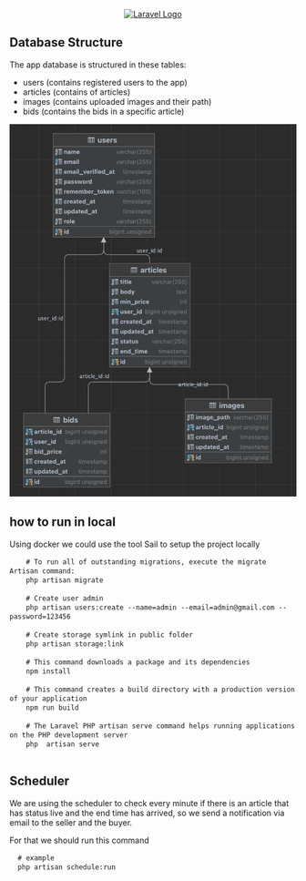 <p align="center"><a href="https://laravel.com" target="_blank"><img src="https://raw.githubusercontent.com/laravel/art/master/logo-lockup/5%20SVG/2%20CMYK/1%20Full%20Color/laravel-logolockup-cmyk-red.svg" width="400" alt="Laravel Logo"></a></p>

## Database Structure

The app database is structured in these tables:

- users (contains registered users to the app)
- articles (contains of articles)
- images (contains uploaded images and their path)
- bids (contains the bids in a specific article)

![Diagram](screenshots/diagram.png)

## how to run in local

Using docker we could use the tool Sail to setup the project locally

```shell
    # To run all of outstanding migrations, execute the migrate Artisan command:
    php artisan migrate
    
    # Create user admin
    php artisan users:create --name=admin --email=admin@gmail.com --password=123456
    
    # Create storage symlink in public folder
    php artisan storage:link
    
    # This command downloads a package and its dependencies
    npm install
    
    # This command creates a build directory with a production version of your application
    npm run build
    
    # The Laravel PHP artisan serve command helps running applications on the PHP development server
    php  artisan serve 
    
```

## Scheduler

We are using the scheduler to check every minute if there is an article that has status live and the end time has arrived, so we send a notification via email to the seller and the buyer.

For that we should run this command

```shell
  # example
  php artisan schedule:run
```

